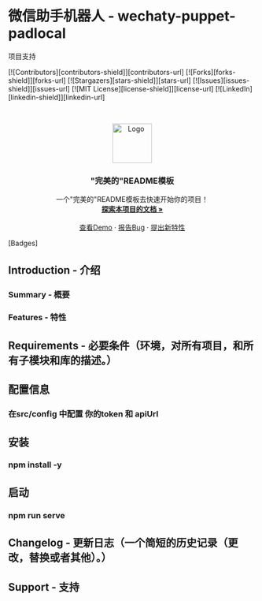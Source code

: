 
# 微信助手机器人 - wechaty-puppet-padlocal

项目支持

<!-- PROJECT SHIELDS -->

[![Contributors][contributors-shield]][contributors-url]
[![Forks][forks-shield]][forks-url]
[![Stargazers][stars-shield]][stars-url]
[![Issues][issues-shield]][issues-url]
[![MIT License][license-shield]][license-url]
[![LinkedIn][linkedin-shield]][linkedin-url]

<!-- PROJECT LOGO -->
<br />

<p align="center">
  <a href="https://github.com/kuqitt/wechaty_bot/">
    <img src="./th.png" alt="Logo" width="80" height="80">
  </a>

  <h3 align="center">"完美的"README模板</h3>
  <p align="center">
    一个"完美的"README模板去快速开始你的项目！
    <br />
    <a href="https://github.com/shaojintian/Best_README_template"><strong>探索本项目的文档 »</strong></a>
    <br />
    <br />
    <a href="https://github.com/shaojintian/Best_README_template">查看Demo</a>
    ·
    <a href="https://github.com/shaojintian/Best_README_template/issues">报告Bug</a>
    ·
    <a href="https://github.com/shaojintian/Best_README_template/issues">提出新特性</a>
  </p>

</p>

[Badges]

## Introduction - 介绍
### 

### Summary - 概要

### Features - 特性

## Requirements - 必要条件（环境，对所有项目，和所有子模块和库的描述。）

## 配置信息
### 在src/config 中配置 你的token  和 apiUrl


## 安装
### npm install -y 
## 启动
### npm run serve

## Changelog - 更新日志（一个简短的历史记录（更改，替换或者其他）。）

## Support - 支持